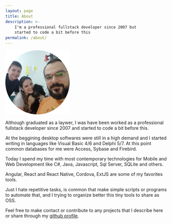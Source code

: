 ```yaml
---
layout: page
title: About
description: >-
    I'm a professional fullstack developer since 2007 but 
    started to code a bit before this
permalink: /about/
---
```


![Wife, son, my dog and me](/assets/profile-circle.jpg)

Although graduated as a laywer, I was have been worked as a professional 
fullstack developer since 2007 and started to code a bit before this.

At the beggining desktop softwares were still in a high demand 
and I started writing in languages like Visual Basic 4/6 and 
Delphi 5/7. At this point common databases for me were Access, 
Sybase and Firebird.

Today I spend my time with most contemporary technologies for 
Mobile and Web Development like C#, Java, Javascript, Sql Server, 
SQLite and others.

Angular, React and React Native, Cordova, ExtJS are some of my
favorites tools.

Just I hate repetitive tasks, is common that make simple scripts
or programs to automate that, and I trying to organize better 
this tiny tools to share as OSS.

Feel free to make contact or contribute to any projects that I
describe here or share through my 
[github profile](https://github.com/hesenger).
